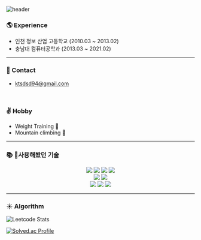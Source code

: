 ![header](https://capsule-render.vercel.app/api?type=soft&color=auto&height=80&section=header&text=JunYoung&fontSize=50)

### :earth_americas: Experience
- 인천 정보 산업 고등학교 (2010.03 ~ 2013.02)
- 충남대 컴퓨터공학과 (2013.03 ~ 2021.02)

***
### :e-mail: Contact
- ktsdsd94@gmail.com
<br>

### :v: Hobby
- Weight Training :muscle:
- Mountain climbing :sunrise_over_mountains:

* * *

<h3>📚 사용해봤던 기술</h3>
<div align=center>
<img src="https://img.shields.io/badge/JavaScript-F7DF1E?style=for-the-badge&logo=JavaScript&logoColor=white">
<img src="https://img.shields.io/badge/TypeScript-3178C6?style=for-the-badge&logo=TypeScript&logoColor=white">
<img src="https://img.shields.io/badge/React-61DAFB?style=for-the-badge&logo=React&logoColor=white">
<img src="https://img.shields.io/badge/Next.js-000000?style=for-the-badge&logo=Next.js&logoColor=white">
<br>

<img src="https://img.shields.io/badge/node.js-339933?style=for-the-badge&logo=Node.js&logoColor=white">
<img src="https://img.shields.io/badge/Redux-764ABC?style=for-the-badge&logo=Redux&logoColor=white">
<br>
<img src="https://img.shields.io/badge/testinglibrary-E33332?style=for-the-badge&logo=testinglibrary&logoColor=white">
<img src="https://img.shields.io/badge/Jest-C21325?style=for-the-badge&logo=Jest&logoColor=white">
<img src="https://img.shields.io/badge/Storybook-FF4785?style=for-the-badge&logo=StoryBook&logoColor=white">
</div>

* * *
###  :sunny: Algorithm 

![Leetcode Stats](https://leetcard.jacoblin.cool/JunYoungJS)

[![Solved.ac Profile](http://mazassumnida.wtf/api/generate_badge?boj=jessenorris94)](https://solved.ac/jessenorris94)
